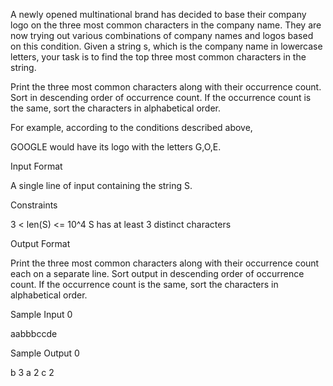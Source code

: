 A newly opened multinational brand has decided to base their company logo on the three most common characters in the company name. They are now trying out various combinations of company names and logos based on this condition. Given a string s, which is the company name in lowercase letters, your task is to find the top three most common characters in the string.

Print the three most common characters along with their occurrence count.
Sort in descending order of occurrence count.
If the occurrence count is the same, sort the characters in alphabetical order.

For example, according to the conditions described above,

GOOGLE would have its logo with the letters G,O,E.

Input Format

A single line of input containing the string S.

Constraints

3 < len(S) <= 10^4
S has at least 3 distinct characters

Output Format

Print the three most common characters along with their occurrence count each on a separate line.
Sort output in descending order of occurrence count.
If the occurrence count is the same, sort the characters in alphabetical order.

Sample Input 0

aabbbccde

Sample Output 0

b 3
a 2
c 2